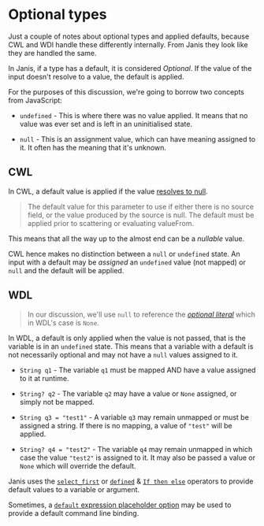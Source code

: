 # Optional types

Just a couple of notes about optional types and applied defaults, because CWL and WDl 
handle these differently internally. From Janis they look like they are handled the same.

In Janis, if a type has a default, it is considered _Optional_. If the value of the input 
doesn't resolve to a value, the default is applied. 

For the purposes of this discussion, we're going to borrow two concepts from JavaScript:

- `undefined` - This is where there was no value applied. It means that no value
was ever set and is left in an uninitialised state.

- `null` - This is an assignment value, which can have meaning assigned to it. It often
has the meaning that it's unknown.


## CWL

In CWL, a default value is applied if the value [resolves to null](https://www.commonwl.org/v1.1/Workflow.html#WorkflowStepInput).

> The default value for this parameter to use if either there is no source field, 
or the value produced by the source is null. The default must be applied prior 
to scattering or evaluating valueFrom.

This means that all the way up to the almost end can be a _nullable_ value.

CWL hence makes no distinction between a `null` or `undefined` state. An input with a default
may be _assigned_ an `undefined` value (not mapped) or `null` and the default will be applied. 

## WDL 

> In our discussion, we'll use `null` to reference the [_optional literal_](https://github.com/openwdl/wdl/blob/master/versions/development/SPEC.md#optional-literals)
which in WDL's case is `None`.

In WDL, a default is only applied when the value is not passed, that is the variable is in
an `undefined` state. This means that a variable with a default is not necessarily optional
and may not have a `null` values assigned to it.


- `String q1` - The variable `q1` must be mapped AND have a value assigned to it at runtime.

- `String? q2` - The variable `q2` may have a value or `None` assigned, or simply not be mapped. 

- `String q3 = "test1"` - A variable `q3` may remain unmapped or must be assigned a string. If
there is no mapping, a value of `"test"` will be applied.

- `String? q4 = "test2"` - The variable `q4` may remain unmapped in which case the value `"test2"`
is assigned to it. It may also be passed a value or `None` which will override the default.


Janis uses the [`select_first`](https://github.com/openwdl/wdl/blob/master/versions/development/SPEC.md#x-select_firstarrayx)
or [`defined`](https://github.com/openwdl/wdl/blob/master/versions/development/SPEC.md#boolean-definedx) & 
[`If then else`](https://github.com/openwdl/wdl/blob/master/versions/development/SPEC.md#if-then-else)
operators to provide default values to a variable or argument.

Sometimes, a [`default` expression placeholder option](https://github.com/openwdl/wdl/blob/master/versions/development/SPEC.md#default)
may be used to provide a default command line binding.
 